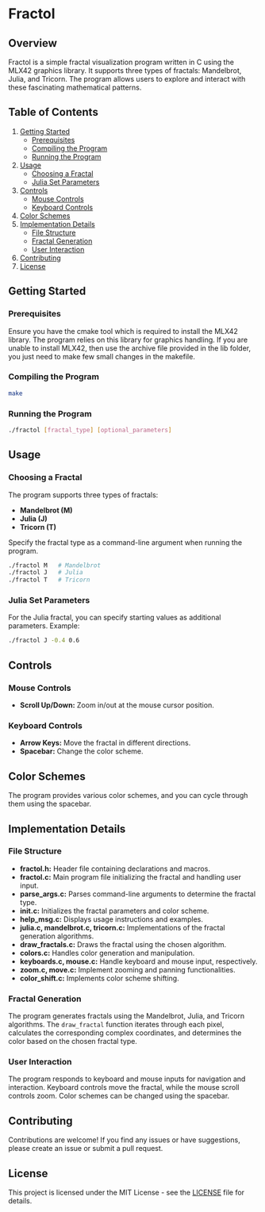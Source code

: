 # Fractol

## Overview

Fractol is a simple fractal visualization program written in C using the MLX42 graphics library. It supports three types of fractals: Mandelbrot, Julia, and Tricorn. The program allows users to explore and interact with these fascinating mathematical patterns.

## Table of Contents

1. [Getting Started](#getting-started)
   - [Prerequisites](#prerequisites)
   - [Compiling the Program](#compiling-the-program)
   - [Running the Program](#running-the-program)
2. [Usage](#usage)
   - [Choosing a Fractal](#choosing-a-fractal)
   - [Julia Set Parameters](#julia-set-parameters)
3. [Controls](#controls)
   - [Mouse Controls](#mouse-controls)
   - [Keyboard Controls](#keyboard-controls)
4. [Color Schemes](#color-schemes)
5. [Implementation Details](#implementation-details)
   - [File Structure](#file-structure)
   - [Fractal Generation](#fractal-generation)
   - [User Interaction](#user-interaction)
6. [Contributing](#contributing)
7. [License](#license)

## Getting Started

### Prerequisites

Ensure you have the cmake tool which is required to install the MLX42 library. The program relies on this library for graphics handling. If you are unable to install MLX42, then use the archive file provided in the lib folder, you just need to make few small changes in the makefile.

### Compiling the Program

```bash
make
```

### Running the Program

```bash
./fractol [fractal_type] [optional_parameters]
```

## Usage

### Choosing a Fractal

The program supports three types of fractals:

- **Mandelbrot (M)**
- **Julia (J)**
- **Tricorn (T)**

Specify the fractal type as a command-line argument when running the program.

```bash
./fractol M   # Mandelbrot
./fractol J   # Julia
./fractol T   # Tricorn
```

### Julia Set Parameters

For the Julia fractal, you can specify starting values as additional parameters. Example:

```bash
./fractol J -0.4 0.6
```

## Controls

### Mouse Controls

- **Scroll Up/Down:** Zoom in/out at the mouse cursor position.

### Keyboard Controls

- **Arrow Keys:** Move the fractal in different directions.
- **Spacebar:** Change the color scheme.

## Color Schemes

The program provides various color schemes, and you can cycle through them using the spacebar.

## Implementation Details

### File Structure

- **fractol.h:** Header file containing declarations and macros.
- **fractol.c:** Main program file initializing the fractal and handling user input.
- **parse_args.c:** Parses command-line arguments to determine the fractal type.
- **init.c:** Initializes the fractal parameters and color scheme.
- **help_msg.c:** Displays usage instructions and examples.
- **julia.c, mandelbrot.c, tricorn.c:** Implementations of the fractal generation algorithms.
- **draw_fractals.c:** Draws the fractal using the chosen algorithm.
- **colors.c:** Handles color generation and manipulation.
- **keyboards.c, mouse.c:** Handle keyboard and mouse input, respectively.
- **zoom.c, move.c:** Implement zooming and panning functionalities.
- **color_shift.c:** Implements color scheme shifting.

### Fractal Generation

The program generates fractals using the Mandelbrot, Julia, and Tricorn algorithms. The `draw_fractal` function iterates through each pixel, calculates the corresponding complex coordinates, and determines the color based on the chosen fractal type.

### User Interaction

The program responds to keyboard and mouse inputs for navigation and interaction. Keyboard controls move the fractal, while the mouse scroll controls zoom. Color schemes can be changed using the spacebar.

## Contributing

Contributions are welcome! If you find any issues or have suggestions, please create an issue or submit a pull request.

## License

This project is licensed under the MIT License - see the [LICENSE](LICENSE) file for details.
